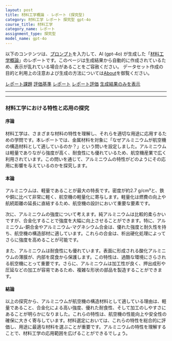 ```yaml
---
layout: post
title: 材料工学概論 - レポート (探究型)
category: 材料工学 レポート 探究型 gpt-4o
course_title: 材料工学
category_name: レポート
assignment_type: 探究型
model_name: gpt-4o
---
```


以下のコンテンツは、[プロンプト](https://github.com/takedatoshiyuki/synthetic_assignments/tree/main/generated/材料工学/gpt-4o/prompt_レポート-探究型.md)を入力して、AI (gpt-4o) が生成した「[材料工学概論](/contents/材料工学/)」のレポートです。このページは生成結果から自動的に作成されているため、表示が乱れている場合があることをご容赦ください。
データセット作成の目的と利用上の注意および生成の方法については[About](/About)を御覧ください。

[レポート課題](../レポート課題-探究型)
[評価基準](../評価基準-探究型)
[レポート](../レポート-探究型)
[レポート評価](../レポート評価-探究型)
[生成結果のみを表示](https://github.com/takedatoshiyuki/synthetic_assignments/tree/main/generated/材料工学/gpt-4o/レポート-探究型.md)
  

***
***
  
### 材料工学における特性と応用の探究

#### 序論

材料工学は、さまざまな材料の特性を理解し、それらを適切な用途に応用するための学問です。本レポートでは、金属材料を対象に「なぜアルミニウムが航空機の構造材料として適しているのか？」という問いを設定しました。アルミニウムは軽量でありながら強度が高く、耐食性にも優れているため、航空機産業で広く利用されています。この問いを通じて、アルミニウムの特性がどのようにその応用に影響を与えているのかを探究します。

#### 本論

アルミニウムは、軽量であることが最大の特長です。密度が約2.7 g/cm³と、鉄や銅に比べて非常に軽く、航空機の軽量化に寄与します。軽量化は燃費の向上や航続距離の延長に直結するため、航空機の設計において重要な要素です。

次に、アルミニウムの強度について考えます。純アルミニウムは比較的柔らかいですが、合金化することで強度を大幅に向上させることができます。特に、アルミニウム-銅合金やアルミニウム-マグネシウム合金は、優れた強度と耐久性を持ち、航空機の構造部材に適しています。これらの合金は、析出硬化処理によってさらに強度を高めることが可能です。

また、アルミニウムは耐食性にも優れています。表面に形成される酸化アルミニウムの薄膜が、内部を腐食から保護します。この特性は、過酷な環境にさらされる航空機にとって重要です。さらに、アルミニウムは加工性が良く、押出成形や圧延などの加工が容易であるため、複雑な形状の部品を製造することができます。

#### 結論

以上の探究から、アルミニウムが航空機の構造材料として適している理由は、軽量であること、合金化による高い強度、優れた耐食性、そして加工のしやすさにあることが明らかになりました。これらの特性は、航空機の性能向上や安全性の確保に大きく寄与しています。材料選定においては、これらの特性を総合的に評価し、用途に最適な材料を選ぶことが重要です。アルミニウムの特性を理解することで、材料工学の応用範囲を広げることができるでしょう。
